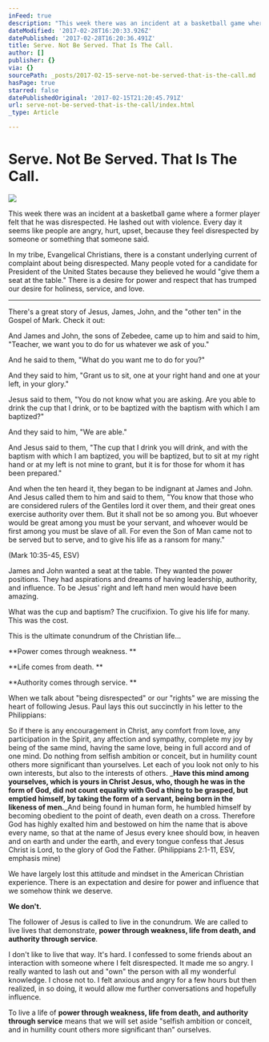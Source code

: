 ```yaml
---
inFeed: true
description: "This week there was an incident at a basketball game where a former player felt that he was disrespected. He lashed out with violence. Every day it seems like people are angry, hurt, upset, because they feel disrespected by someone or something that someone said.\_"
dateModified: '2017-02-28T16:20:33.926Z'
datePublished: '2017-02-28T16:20:36.491Z'
title: Serve. Not Be Served. That Is The Call.
author: []
publisher: {}
via: {}
sourcePath: _posts/2017-02-15-serve-not-be-served-that-is-the-call.md
hasPage: true
starred: false
datePublishedOriginal: '2017-02-15T21:20:45.791Z'
url: serve-not-be-served-that-is-the-call/index.html
_type: Article

---
```

# Serve. Not Be Served. That Is The Call.
![](https://the-grid-user-content.s3-us-west-2.amazonaws.com/d0f585ee-d466-4973-9103-2beccdc2459d.jpg)

This week there was an incident at a basketball game where a former player felt that he was disrespected. He lashed out with violence. Every day it seems like people are angry, hurt, upset, because they feel disrespected by someone or something that someone said. 

In my tribe, Evangelical Christians, there is a constant underlying current of complaint about being disrespected. Many people voted for a candidate for President of the United States because they believed he would "give them a seat at the table." There is a desire for power and respect that has trumped our desire for holiness, service, and love. 

---

There's a great story of Jesus, James, John, and the "other ten" in the Gospel of Mark. Check it out:

And James and John, the sons of Zebedee, came up to him and said to him, "Teacher, we want you to do for us whatever we ask of you." 

And he said to them, "What do you want me to do for you?" 

And they said to him, "Grant us to sit, one at your right hand and one at your left, in your glory." 

Jesus said to them, "You do not know what you are asking. Are you able to drink the cup that I drink, or to be baptized with the baptism with which I am baptized?" 

And they said to him, "We are able." 

And Jesus said to them, "The cup that I drink you will drink, and with the baptism with which I am baptized, you will be baptized, but to sit at my right hand or at my left is not mine to grant, but it is for those for whom it has been prepared." 

And when the ten heard it, they began to be indignant at James and John. And Jesus called them to him and said to them, "You know that those who are considered rulers of the Gentiles lord it over them, and their great ones exercise authority over them. But it shall not be so among you. But whoever would be great among you must be your servant, and whoever would be first among you must be slave of all. For even the Son of Man came not to be served but to serve, and to give his life as a ransom for many." 

(Mark 10:35-45, ESV)

James and John wanted a seat at the table. They wanted the power positions. They had aspirations and dreams of having leadership, authority, and influence. To be Jesus' right and left hand men would have been amazing. 

What was the cup and baptism? The crucifixion. To give his life for many. This was the cost. 

This is the ultimate conundrum of the Christian life... 

**Power comes through weakness. **

**Life comes from death. **

**Authority comes through service. **

When we talk about "being disrespected" or our "rights" we are missing the heart of following Jesus. Paul lays this out succinctly in his letter to the Philippians:

So if there is any encouragement in Christ, any comfort from love, any participation in the Spirit, any affection and sympathy, complete my joy by being of the same mind, having the same love, being in full accord and of one mind. Do nothing from selfish ambition or conceit, but in humility count others more significant than yourselves. Let each of you look not only to his own interests, but also to the interests of others. _**Have this mind among yourselves, which is yours in Christ Jesus, who, though he was in the form of God, did not count equality with God a thing to be grasped, but emptied himself, by taking the form of a servant, being born in the likeness of men.**_And being found in human form, he humbled himself by becoming obedient to the point of death, even death on a cross. Therefore God has highly exalted him and bestowed on him the name that is above every name, so that at the name of Jesus every knee should bow, in heaven and on earth and under the earth, and every tongue confess that Jesus Christ is Lord, to the glory of God the Father. (Philippians 2:1-11, ESV, emphasis mine)

We have largely lost this attitude and mindset in the American Christian experience. There is an expectation and desire for power and influence that we somehow think we deserve. 

**We don't.**

The follower of Jesus is called to live in the conundrum. We are called to live lives that demonstrate, **power through weakness, life from death, and authority through service**. 

I don't like to live that way. It's hard. I confessed to some friends about an interaction with someone where I felt disrespected. It made me so angry. I really wanted to lash out and "own" the person with all my wonderful knowledge. I chose not to. I felt anxious and angry for a few hours but then realized, in so doing, it would allow me further conversations and hopefully influence. 

To live a life of **power through weakness, life from death, and authority through service** means that we will set aside "selfish ambition or conceit, and in humility count others more significant than" ourselves.